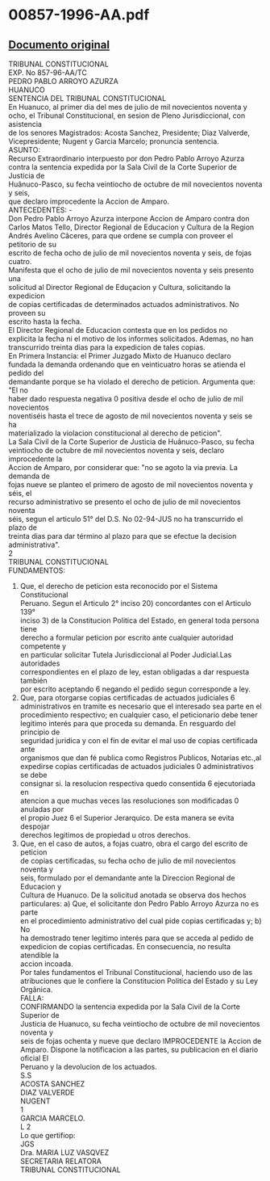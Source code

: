 
00857-1996-AA.pdf
=================
  
[Documento original](https://tc.gob.pe/jurisprudencia/1998/00857-1996-AA.pdf)  
---  
TRIBUNAL CONSTITUCIONAL  
EXP. No 857-96-AA/TC  
PEDRO PABLO ARROYO AZURZA  
HUANUCO  
SENTENCIA DEL TRIBUNAL CONSTITUCIONAL  
En Huanuco, al primer dia del mes de julio de mil novecientos noventa y  
ocho, el Tribunal Constitucional, en sesion de Pleno Jurisdiccional, con asistencia  
de los senores Magistrados: Acosta Sanchez, Presidente; Diaz Valverde,  
Vicepresidente; Nugent y Garcia Marcelo; pronuncia sentencia.  
ASUNTO:  
Recurso Extraordinario interpuesto por don Pedro Pablo Arroyo Azurza  
contra la sentencia expedida por la Sala Civil de la Corte Superior de Justicia de  
Huânuco-Pasco, su fecha veintiocho de octubre de mil novecientos noventa y seis,  
que declaro improcedente la Accion de Amparo.  
ANTECEDENTES: -  
Don Pedro Pablo Arroyo Azurza interpone Accion de Amparo contra don  
Carlos Matos Tello, Director Regional de Educacion y Cultura de la Region  
Andrés Avelino Câceres, para que ordene se cumpla con proveer el petitorio de su  
escrito de fecha ocho de julio de mil novecientos noventa y seis, de fojas cuatro.  
Manifesta que el ocho de julio de mil novecientos noventa y seis presento una  
solicitud al Director Regional de Eduçacion y Cultura, solicitando la expedicion  
de copias certificadas de determinados actuados administrativos. No proveen su  
escrito hasta la fecha.  
El Director Regional de Educacion contesta que en los pedidos no  
explicita la fecha ni el motivo de los informes solicitados. Ademas, no han  
transcurrido treinta dias para la expedicion de tales copias.  
En Primera Instancia: el Primer Juzgado Mixto de Huanuco declaro  
fundada la demanda ordenando que en veinticuatro horas se atienda el pedido del  
demandante porque se ha violado el derecho de peticion. Argumenta que: "El no  
haber dado respuesta negativa 0 positiva desde el ocho de julio de mil novecientos  
noventiséis hasta el trece de agosto de mil novecientos noventa y seis se ha  
materializado la violacion constitucional al derecho de peticion".  
La Sala Civil de la Corte Superior de Justicia de Huânuco-Pasco, su fecha  
veintiocho de octubre de mil novecientos noventa y seis, declaro improcedente la  
Accion de Amparo, por considerar que: "no se agoto la via previa. La demanda de  
fojas nueve se planteo el primero de agosto de mil novecientos noventa y séis, el  
recurso administrativo se presento el ocho de julio de mil novecientos noventa  
séis, segun el articulo 51° del D.S. No 02-94-JUS no ha transcurrido el plazo de  
treinta dias para dar término al plazo para que se efectue la decision  
administrativa".  
2  
TRIBUNAL CONSTITUCIONAL  
FUNDAMENTOS:  
1. Que, el derecho de peticion esta reconocido por el Sistema Constitucional  
Peruano. Segun el Articulo 2° inciso 20) concordantes con el Articulo 139°  
inciso 3) de la Constitucion Politica del Estado, en general toda persona tiene  
derecho a formular peticion por escrito ante cualquier autoridad competente y  
en particular solicitar Tutela Jurisdiccional al Poder Judicial.Las autoridades  
correspondientes en el plazo de ley, estan obligadas a dar respuesta también  
por escrito aceptando 6 negando el pedido segun corresponde a ley.  
2. Que, para otorgarse copias certificadas de actuados judiciales 6  
administrativos en tramite es necesario que el interesado sea parte en el  
procedimiento respectivo; en cualquier caso, el peticionario debe tener  
legitimo interés para que proceda su demanda. En resguardo del principio de  
seguridad juridica y con el fin de evitar el mal uso de copias certificada ante  
organismos que dan fé publica como Registros Publicos, Notarias etc.,al  
expedirse copias certificadas de actuados judiciales 0 administrativos se debe  
consignar si. la resolucion respectiva quedo consentida 6 ejecutoriada en  
atencion a que muchas veces las resoluciones son modificadas 0 anuladas por  
el propio Juez 6 el Superior Jerarquico. De esta manera se evita despojar  
derechos legitimos de propiedad u otros derechos.  
3. Que, en el caso de autos, a fojas cuatro, obra el cargo del escrito de peticion  
de copias certificadas, su fecha ocho de julio de mil novecientos noventa y  
seis, formulado por el demandante ante la Direccion Regional de Educacion y  
Cultura de Huanuco. De la solicitud anotada se observa dos hechos  
particulares: a) Que, el solicitante don Pedro Pablo Arroyo Azurza no es parte  
en el procedimiento administrativo del cual pide copias certificadas y; b) No  
ha demostrado tener legitimo interés para que se acceda al pedido de  
expedicion de copias certificadas. En consecuencia, no resulta atendible la  
accion incoada.  
Por tales fundamentos el Tribunal Constitucional, haciendo uso de las  
atribuciones que le confiere la Constitucion Politica del Estado y su Ley  
Orgânica.  
FALLA:  
CONFIRMANDO la sentencia expedida por la Sala Civil de la Corte Superior de  
Justicia de Huanuco, su fecha veintiocho de octubre de mil novecientos noventa y  
seis de fojas ochenta y nueve que declaro IMPROCEDENTE la Accion de  
Amparo. Dispone la notificacion a las partes, su publicacion en el diario oficial El  
Peruano y la devolucion de los actuados.  
S.S  
ACOSTA SANCHEZ  
DIAZ VALVERDE  
NUGENT  
1  
GARCIA MARCELO.  
L 2  
Lo que gertifiop:  
JGS  
Dra. MARIA LUZ VASQVEZ  
SECRETARIA RELATORA  
TRIBUNAL CONSTITUCIONAL